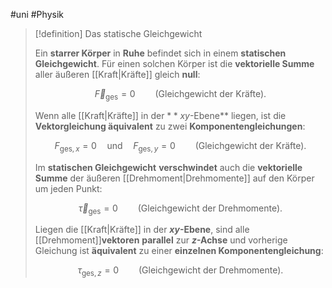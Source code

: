 #uni #Physik 

> [!definition] Das statische Gleichgewicht
> 
> Ein **starrer Körper** in **Ruhe** befindet sich in einem **statischen Gleichgewicht**. Für einen solchen Körper ist die **vektorielle Summe** aller äußeren [[Kraft|Kräfte]] gleich **null**:
> 
> $$\vec{F}_{\mathrm{ges}} = 0 \qquad \text{(Gleichgewicht der Kräfte)}.$$
> 
> Wenn alle [[Kraft|Kräfte]] in der $**xy$-Ebene** liegen, ist die **Vektorgleichung äquivalent** zu zwei **Komponentengleichungen**:
> 
> $$F_{\mathrm{ges}, x} = 0 \quad \text{und} \quad F_{\mathrm{ges}, y} = 0 \qquad \text{(Gleichgewicht der Kräfte)}.$$
> 
> Im **statischen Gleichgewicht** **verschwindet** auch die **vektorielle Summe** der äußeren [[Drehmoment|Drehmomente]] auf den Körper um jeden Punkt:
> 
> $$\vec{\tau}_{\mathrm{ges}} = 0 \qquad \text{(Gleichgewicht der Drehmomente)}.$$
> 
> Liegen die [[Kraft|Kräfte]] in der **$xy$-Ebene**, sind alle [[Drehmoment]]**vektoren** **parallel** zur **$z$-Achse** und vorherige Gleichung ist **äquivalent** zu einer **einzelnen Komponentengleichung**:
> 
> $$\tau_{\mathrm{ges}, z} = 0 \qquad \text{(Gleichgewicht der Drehmomente)}.$$